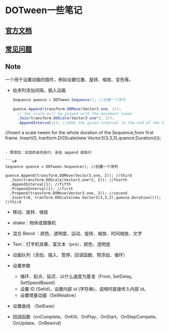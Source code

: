 # DOTween一些笔记

## [官方文档](http://dotween.demigiant.com/documentation.php)

## [常见问题](https://blog.csdn.net/zcaixzy5211314/article/details/85749734)

## Note

一个用于设置动画的插件，例如设置位置、旋转、缩放、变色等。

- 给序列添加间隔，插入动画

  ```c#
  Sequence quence = DOTween.Sequence(); //创建一个序列
  
  quence.Append(transform.DOMove(Vector3.one, 2));
  	// the scale will be played with the movement tween
  	.Join(transform.DOScale(Vector3.one*2, 2));
  	.AppendInterval(1); //Adds the given interval to the end of the Sequence.
//Insert a scale tween for the whole duration of the Sequence,from first frame
  	.Insert(0, tranform.DOScale(new Vector3(3,3,3),quence.Duration()));
  ```
  
- 预添加：后加的会先执行，会在 append 前执行

  ```c#
  Sequence quence = DOTween.Sequence(); //创建一个序列
  
  quence.Append(transform.DOMove(Vector3.one, 2)); //third
  	.Join(transform.DOScale(Vector3.one*2, 2)); //fourth
  	.AppendInterval(1); //fifth
  	.PrependInterval(1); //first
  	.Prepend(transform.DOMove(Vector3.one, 2)); //second
  	.Insert(0, tranform.DOScale(new Vector3(3,3,3),quence.Duration())); //third
  ```

- 移动、旋转、缩放

- shake：物体或摄像机

- 混合 Blend ：颜色、透明度、运动、旋转、缩放、时间缩放、文字

- Text：打字机效果、富文本（pro）、颜色、透明度

- 动画队列（添加、插入、暂停、回调函数、预添加、循环）

- 设置参数

  - 循环、起点、延迟、以什么速度为基准（From, SetDelay, SetSpeedBased）
  - 设置 ID (SetId)，设置内部 id (字符串)，调用时直接传入内部 id。
  - 设置增量动画（SetRelative）

- 设置曲线 （SetEase）

- 回调函数（onComplete、OnKill、OnPlay、OnStart、OnStepCompete、OnUpdate、OnRewind）